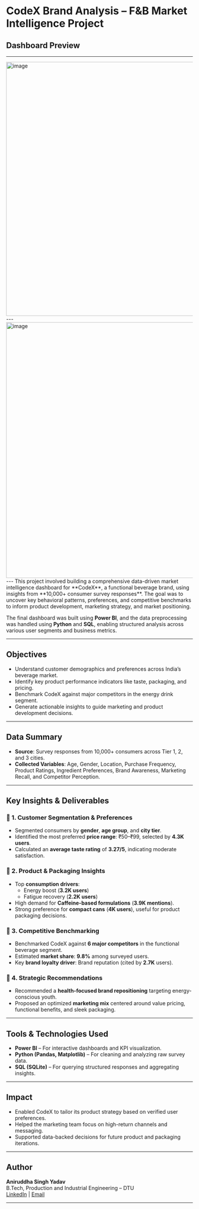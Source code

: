 
# CodeX Brand Analysis – F&B Market Intelligence Project

## Dashboard Preview

---
<img width="1228" height="686" alt="image" src="https://github.com/user-attachments/assets/822fa3ed-5e75-4a6e-97fe-d6a92f0c104c" />
---
<img width="1226" height="691" alt="image" src="https://github.com/user-attachments/assets/99165192-1538-4558-b0ef-d49ee1103518" />
---
This project involved building a comprehensive data-driven market intelligence dashboard for **CodeX**, a functional beverage brand, using insights from **10,000+ consumer survey responses**. The goal was to uncover key behavioral patterns, preferences, and competitive benchmarks to inform product development, marketing strategy, and market positioning.

The final dashboard was built using **Power BI**, and the data preprocessing was handled using **Python** and **SQL**, enabling structured analysis across various user segments and business metrics.

---

## Objectives

- Understand customer demographics and preferences across India’s beverage market.
- Identify key product performance indicators like taste, packaging, and pricing.
- Benchmark CodeX against major competitors in the energy drink segment.
- Generate actionable insights to guide marketing and product development decisions.

---

## Data Summary

- **Source**: Survey responses from 10,000+ consumers across Tier 1, 2, and 3 cities.
- **Collected Variables**: Age, Gender, Location, Purchase Frequency, Product Ratings, Ingredient Preferences, Brand Awareness, Marketing Recall, and Competitor Perception.

---

## Key Insights & Deliverables

### 🔹 1. Customer Segmentation & Preferences

- Segmented consumers by **gender**, **age group**, and **city tier**.
- Identified the most preferred **price range**: ₹50–₹99, selected by **4.3K users**.
- Calculated an **average taste rating** of **3.27/5**, indicating moderate satisfaction.

### 🔹 2. Product & Packaging Insights

- Top **consumption drivers**:  
  - Energy boost (**3.2K users**)  
  - Fatigue recovery (**2.2K users**)
- High demand for **Caffeine-based formulations** (**3.9K mentions**).
- Strong preference for **compact cans** (**4K users**), useful for product packaging decisions.

### 🔹 3. Competitive Benchmarking

- Benchmarked CodeX against **6 major competitors** in the functional beverage segment.
- Estimated **market share**: **9.8%** among surveyed users.
- Key **brand loyalty driver**: Brand reputation (cited by **2.7K** users).

### 🔹 4. Strategic Recommendations

- Recommended a **health-focused brand repositioning** targeting energy-conscious youth.
- Proposed an optimized **marketing mix** centered around value pricing, functional benefits, and sleek packaging.

---

## Tools & Technologies Used

- **Power BI** – For interactive dashboards and KPI visualization.
- **Python (Pandas, Matplotlib)** – For cleaning and analyzing raw survey data.
- **SQL (SQLite)** – For querying structured responses and aggregating insights.
  
---

## Impact

- Enabled CodeX to tailor its product strategy based on verified user preferences.
- Helped the marketing team focus on high-return channels and messaging.
- Supported data-backed decisions for future product and packaging iterations.

---

## Author

**Aniruddha Singh Yadav**  
B.Tech, Production and Industrial Engineering – DTU  
[LinkedIn](https://linkedin.com/in/aniruddhsingh23) | [Email](mailto:aniruddhasinghyadav.pe22b13@dtu.ac.in)

---



